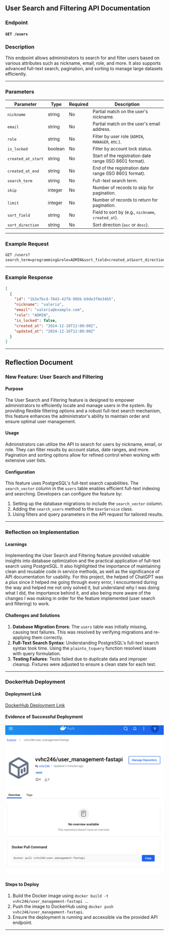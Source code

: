 ## User Search and Filtering API Documentation

### Endpoint
**`GET /users`**

### Description
This endpoint allows administrators to search for and filter users based on various attributes such as nickname, email, role, and more. It also supports advanced full-text search, pagination, and sorting to manage large datasets efficiently.

---

### Parameters

| Parameter           | Type    | Required | Description                                                 |
|---------------------|---------|----------|-------------------------------------------------------------|
| `nickname`          | string  | No       | Partial match on the user's nickname.                      |
| `email`             | string  | No       | Partial match on the user's email address.                 |
| `role`              | string  | No       | Filter by user role (`ADMIN`, `MANAGER`, etc.).            |
| `is_locked`         | boolean | No       | Filter by account lock status.                             |
| `created_at_start`  | string  | No       | Start of the registration date range (ISO 8601 format).    |
| `created_at_end`    | string  | No       | End of the registration date range (ISO 8601 format).      |
| `search_term`       | string  | No       | Full-text search term.                                      |
| `skip`              | integer | No       | Number of records to skip for pagination.                  |
| `limit`             | integer | No       | Number of records to return for pagination.                |
| `sort_field`        | string  | No       | Field to sort by (e.g., `nickname`, `created_at`).          |
| `sort_direction`    | string  | No       | Sort direction (`asc` or `desc`).                          |

---

### Example Request

```http
GET /users?search_term=programming&role=ADMIN&sort_field=created_at&sort_direction=asc&skip=0&limit=10
```

---

### Example Response

```json
[
  {
    "id": "1b3e7bcd-7843-42f8-905b-b9de3f8e34b5",
    "nickname": "valeria",
    "email": "valeria@example.com",
    "role": "ADMIN",
    "is_locked": false,
    "created_at": "2024-12-10T12:00:00Z",
    "updated_at": "2024-12-16T12:00:00Z"
  }
]
```

---

## Reflection Document

### New Feature: User Search and Filtering

#### Purpose
The User Search and Filtering feature is designed to empower administrators to efficiently locate and manage users in the system. By providing flexible filtering options and a robust full-text search mechanism, this feature enhances the administrator's ability to maintain order and ensure optimal user management.

#### Usage
Administrators can utilize the API to search for users by nickname, email, or role. They can filter results by account status, date ranges, and more. Pagination and sorting options allow for refined control when working with extensive user lists.

#### Configuration
This feature uses PostgreSQL's full-text search capabilities. The `search_vector` column in the `users` table enables efficient full-text indexing and searching. Developers can configure the feature by:
1. Setting up the database migrations to include the `search_vector` column.
2. Adding the `search_users` method to the `UserService` class.
3. Using filters and query parameters in the API request for tailored results.

---

### Reflection on Implementation

#### Learnings
Implementing the User Search and Filtering feature provided valuable insights into database optimization and the practical application of full-text search using PostgreSQL. It also highlighted the importance of maintaining clean and reusable code in service methods, as well as the significance of API documentation for usability. For this project, the helped of ChatGPT was a plus since it helped me going through every error, I encountered during the way and helped me not only solved it, but understand why I was doing what I did, the importance behind it, and also being more aware of the changes I was making in order for the feature implemented (user search and filtering) to work. 

#### Challenges and Solutions
1. **Database Migration Errors**: The `users` table was initially missing, causing test failures. This was resolved by verifying migrations and re-applying them correctly.
2. **Full-Text Search Syntax**: Understanding PostgreSQL's full-text search syntax took time. Using the `plainto_tsquery` function resolved issues with query formulation.
3. **Testing Failures**: Tests failed due to duplicate data and improper cleanup. Fixtures were adjusted to ensure a clean state for each test.

---

### DockerHub Deployment

#### Deployment Link
[DockerHub Deployment Link](https://hub.docker.com/r/vvhc246/user_management-fastapi)

#### Evidence of Successful Deployment
![Successful Deployment Screenshot](dockerimage.png)

#### Steps to Deploy
1. Build the Docker image using `docker build -t vvhc246/user_management-fastapi .`.
2. Push the image to DockerHub using `docker push vvhc246/user_management-fastapi`.
3. Ensure the deployment is running and accessible via the provided API endpoint.

---
